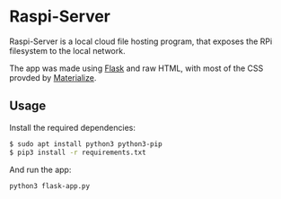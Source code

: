 # Raspi-Server
Raspi-Server is a local cloud file hosting program, that exposes the RPi filesystem to the local network.

The app was made using [Flask](https://flask.palletsprojects.com/en/1.1.x/) and raw HTML, with most of the CSS provded by [Materialize](https://materializecss.com/).

## Usage
Install the required dependencies:
~~~bash
$ sudo apt install python3 python3-pip
$ pip3 install -r requirements.txt
~~~
And run the app:
~~~
python3 flask-app.py
~~~